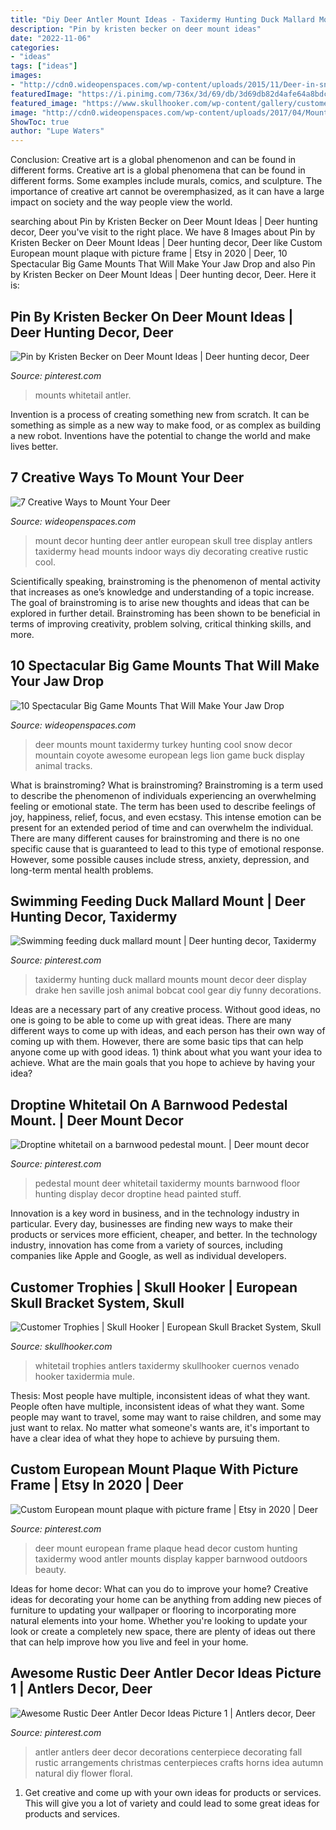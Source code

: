 ```yaml
---
title: "Diy Deer Antler Mount Ideas - Taxidermy Hunting Duck Mallard Mounts Mount Decor Deer Display Drake Hen Saville Josh Animal Bobcat Cool Gear Diy Funny Decorations"
description: "Pin by kristen becker on deer mount ideas"
date: "2022-11-06"
categories:
- "ideas"
tags: ["ideas"]
images:
- "http://cdn0.wideopenspaces.com/wp-content/uploads/2015/11/Deer-in-snow.jpg"
featuredImage: "https://i.pinimg.com/736x/3d/69/db/3d69db82d4afe64a8bdccc0a66533957--mallard-ducks.jpg"
featured_image: "https://www.skullhooker.com/wp-content/gallery/customer-trophies/locked-up.jpeg"
image: "http://cdn0.wideopenspaces.com/wp-content/uploads/2017/04/Mount-1.jpg"
ShowToc: true
author: "Lupe Waters"
---
```



Conclusion: Creative art is a global phenomenon and can be found in different forms.
Creative art is a global phenomena that can be found in different forms. Some examples include murals, comics, and sculpture. The importance of creative art cannot be overemphasized, as it can have a large impact on society and the way people view the world.

	

		
searching about Pin by Kristen Becker on Deer Mount Ideas | Deer hunting decor, Deer you've visit to the right place. We have 8 Images about Pin by Kristen Becker on Deer Mount Ideas | Deer hunting decor, Deer like Custom European mount plaque with picture frame | Etsy in 2020 | Deer, 10 Spectacular Big Game Mounts That Will Make Your Jaw Drop and also Pin by Kristen Becker on Deer Mount Ideas | Deer hunting decor, Deer. Here it is:
		
    
## Pin By Kristen Becker On Deer Mount Ideas | Deer Hunting Decor, Deer

<img loading=lazy src="https://i.pinimg.com/736x/15/e9/51/15e951e28610ea9d231d9c46a555f5bb.jpg" onerror="this.onerror=null;this.src='https://tse1.mm.bing.net/th?id=OIP.0p58b1Emu1UKzeHT75dmPgHaJ4&amp;pid=15.1';" alt="Pin by Kristen Becker on Deer Mount Ideas | Deer hunting decor, Deer">

_Source: pinterest.com_

>mounts whitetail antler. 

	

Invention is a process of creating something new from scratch. It can be something as simple as a new way to make food, or as complex as building a new robot. Inventions have the potential to change the world and make lives better.

    
## 7 Creative Ways To Mount Your Deer

<img loading=lazy src="http://cdn0.wideopenspaces.com/wp-content/uploads/2017/04/Mount-1.jpg" onerror="this.onerror=null;this.src='https://tse2.mm.bing.net/th?id=OIP.CscYpWs6oyxdh7NsL85JJAHaNK&amp;pid=15.1';" alt="7 Creative Ways to Mount Your Deer">

_Source: wideopenspaces.com_

>mount decor hunting deer antler european skull tree display antlers taxidermy head mounts indoor ways diy decorating creative rustic cool. 

	

Scientifically speaking, brainstroming is the phenomenon of mental activity that increases as one’s knowledge and understanding of a topic increase. The goal of brainstroming is to arise new thoughts and ideas that can be explored in further detail. Brainstroming has been shown to be beneficial in terms of improving creativity, problem solving, critical thinking skills, and more.

    
## 10 Spectacular Big Game Mounts That Will Make Your Jaw Drop

<img loading=lazy src="http://cdn0.wideopenspaces.com/wp-content/uploads/2015/11/Deer-in-snow.jpg" onerror="this.onerror=null;this.src='https://tse1.mm.bing.net/th?id=OIP.siEAS6Flprlo1b3EH8aWGAHaLH&amp;pid=15.1';" alt="10 Spectacular Big Game Mounts That Will Make Your Jaw Drop">

_Source: wideopenspaces.com_

>deer mounts mount taxidermy turkey hunting cool snow decor mountain coyote awesome european legs lion game buck display animal tracks. 

	

What is brainstroming?
What is brainstroming? Brainstroming is a term used to describe the phenomenon of individuals experiencing an overwhelming feeling or emotional state. The term has been used to describe feelings of joy, happiness, relief, focus, and even ecstasy. This intense emotion can be present for an extended period of time and can overwhelm the individual. There are many different causes for brainstroming and there is no one specific cause that is guaranteed to lead to this type of emotional response. However, some possible causes include stress, anxiety, depression, and long-term mental health problems.

    
## Swimming Feeding Duck Mallard Mount | Deer Hunting Decor, Taxidermy

<img loading=lazy src="https://i.pinimg.com/736x/3d/69/db/3d69db82d4afe64a8bdccc0a66533957--mallard-ducks.jpg" onerror="this.onerror=null;this.src='https://tse4.mm.bing.net/th?id=OIP._hkAHb68ovC7-Mrr7KKK-AHaNK&amp;pid=15.1';" alt="Swimming feeding duck mallard mount | Deer hunting decor, Taxidermy">

_Source: pinterest.com_

>taxidermy hunting duck mallard mounts mount decor deer display drake hen saville josh animal bobcat cool gear diy funny decorations. 

	

Ideas are a necessary part of any creative process. Without good ideas, no one is going to be able to come up with great ideas. There are many different ways to come up with ideas, and each person has their own way of coming up with them. However, there are some basic tips that can help anyone come up with good ideas. 1) think about what you want your idea to achieve. What are the main goals that you hope to achieve by having your idea?

    
## Droptine Whitetail On A Barnwood Pedestal Mount. | Deer Mount Decor

<img loading=lazy src="https://i.pinimg.com/originals/af/8d/84/af8d8405b28df336e125035bf7cd5cb3.jpg" onerror="this.onerror=null;this.src='https://tse2.mm.bing.net/th?id=OIP.GvJafK89uLwL7YADpz19CwHaJ4&amp;pid=15.1';" alt="Droptine whitetail on a barnwood pedestal mount. | Deer mount decor">

_Source: pinterest.com_

>pedestal mount deer whitetail taxidermy mounts barnwood floor hunting display decor droptine head painted stuff. 

	

Innovation is a key word in business, and in the technology industry in particular. Every day, businesses are finding new ways to make their products or services more efficient, cheaper, and better. In the technology industry, innovation has come from a variety of sources, including companies like Apple and Google, as well as individual developers.

    
## Customer Trophies | Skull Hooker | European Skull Bracket System, Skull

<img loading=lazy src="https://www.skullhooker.com/wp-content/gallery/customer-trophies/locked-up.jpeg" onerror="this.onerror=null;this.src='https://tse1.mm.bing.net/th?id=OIP.frtkZv4eEVrUgg4NmUKvyQAAAA&amp;pid=15.1';" alt="Customer Trophies | Skull Hooker | European Skull Bracket System, Skull">

_Source: skullhooker.com_

>whitetail trophies antlers taxidermy skullhooker cuernos venado hooker taxidermia mule. 

	

Thesis: Most people have multiple, inconsistent ideas of what they want.
People often have multiple, inconsistent ideas of what they want. Some people may want to travel, some may want to raise children, and some may just want to relax. No matter what someone's wants are, it's important to have a clear idea of what they hope to achieve by pursuing them.

    
## Custom European Mount Plaque With Picture Frame | Etsy In 2020 | Deer

<img loading=lazy src="https://i.pinimg.com/736x/da/83/0d/da830d4cf1dae5448756c0d56422676f.jpg" onerror="this.onerror=null;this.src='https://tse3.mm.bing.net/th?id=OIP.uyJzZbJd2AHOPFOhXjlFMgHaJ3&amp;pid=15.1';" alt="Custom European mount plaque with picture frame | Etsy in 2020 | Deer">

_Source: pinterest.com_

>deer mount european frame plaque head decor custom hunting taxidermy wood antler mounts display kapper barnwood outdoors beauty. 

	

Ideas for home decor: What can you do to improve your home?
Creative ideas for decorating your home can be anything from adding new pieces of furniture to updating your wallpaper or flooring to incorporating more natural elements into your home. Whether you're looking to update your look or create a completely new space, there are plenty of ideas out there that can help improve how you live and feel in your home.

    
## Awesome Rustic Deer Antler Decor Ideas Picture 1 | Antlers Decor, Deer

<img loading=lazy src="https://i.pinimg.com/736x/68/27/52/68275270c5def9d9ece36ecacff504e9.jpg" onerror="this.onerror=null;this.src='https://tse3.mm.bing.net/th?id=OIP.beBX2vROyKYN5A66udY6swHaJQ&amp;pid=15.1';" alt="Awesome Rustic Deer Antler Decor Ideas Picture 1 | Antlers decor, Deer">

_Source: pinterest.com_

>antler antlers deer decor decorations centerpiece decorating fall rustic arrangements christmas centerpieces crafts horns idea autumn natural diy flower floral. 

	

1. Get creative and come up with your own ideas for products or services. This will give you a lot of variety and could lead to some great ideas for products and services.

